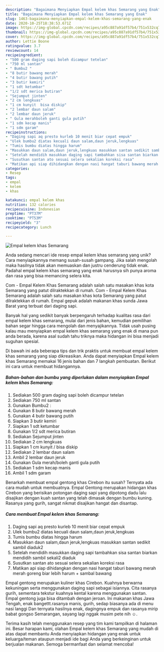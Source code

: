 ```yaml
---
description: "Bagaimana Menyiapkan Empal kelem khas Semarang yang Enak"
title: "Bagaimana Menyiapkan Empal kelem khas Semarang yang Enak"
slug: 1463-bagaimana-menyiapkan-empal-kelem-khas-semarang-yang-enak
date: 2020-10-25T18:38:53.671Z
image: https://img-global.cpcdn.com/recipes/a95c887a91df57b4/751x532cq70/empal-kelem-khas-semarang-foto-resep-utama.jpg
thumbnail: https://img-global.cpcdn.com/recipes/a95c887a91df57b4/751x532cq70/empal-kelem-khas-semarang-foto-resep-utama.jpg
cover: https://img-global.cpcdn.com/recipes/a95c887a91df57b4/751x532cq70/empal-kelem-khas-semarang-foto-resep-utama.jpg
author: Lettie Boone
ratingvalue: 3.7
reviewcount: 14
recipeingredient:
- "500 gram daging sapi boleh dicampur tetelan"
- "750 ml santan"
- " Bumbu2 "
- "8 butir bawang merah"
- "4 butir bawang putih"
- "3 butir kemiri"
- "1 sdt ketumbar"
- "1/2 sdt merica butiran"
- "Sejumput jinten"
- "2 cm lengkuas"
- "1 cm kunyit  bisa diskip"
- "2 lembar daun salam"
- "2 lembar daun jeruk"
- " Gula merahboleh ganti gula putih"
- "1 sdm kecap manis"
- "1 sdm garam"
recipeinstructions:
- "Daging sapi aq presto kurleb 10 menit biar cepat empuk"
- "Ulek bumbu2 diatas kecuali daun salam,daun jeruk,lengkuas"
- "Tumis bumbu diatas hingga harum"
- "Masukkan daun salam,daun jeruk,lengkuas masukkan santan sedikit sambil diaduk2"
- "Setelah mendidih masukkan daging sapi tambahkan sisa santan biarkan mendidih sambil sekali2 diaduk"
- "Susutkan santan ato sesuai selera sekalian koreksi rasa"
- "Matikan api siap dihidangkan dengan nasi hangat taburi bawang merah merah goreng biar lebih harum + sambal bawang"
categories:
- Resep
tags:
- empal
- kelem
- khas

katakunci: empal kelem khas 
nutrition: 132 calories
recipecuisine: Indonesian
preptime: "PT37M"
cooktime: "PT53M"
recipeyield: "3"
recipecategory: Lunch

---
```



![Empal kelem khas Semarang](https://img-global.cpcdn.com/recipes/a95c887a91df57b4/751x532cq70/empal-kelem-khas-semarang-foto-resep-utama.jpg)

Anda sedang mencari ide resep empal kelem khas semarang yang unik? Cara menyiapkannya memang susah-susah gampang. Jika salah mengolah maka hasilnya tidak akan memuaskan dan justru cenderung tidak enak. Padahal empal kelem khas semarang yang enak harusnya sih punya aroma dan rasa yang bisa memancing selera kita.

Com - Empal Kelem Khas Semarang adalah salah satu masakan khas kota Semarang yang patut dilraktekkan di rumah. Com - Empal Kelem Khas Semarang adalah salah satu masakan khas kota Semarang yang patut dilraktekkan di rumah. Empal gepuk adalah makanan khas sunda Jawa Barat yang terbuat dari daging sapi.

Banyak hal yang sedikit banyak berpengaruh terhadap kualitas rasa dari empal kelem khas semarang, mulai dari jenis bahan, kemudian pemilihan bahan segar hingga cara mengolah dan menyajikannya. Tidak usah pusing kalau mau menyiapkan empal kelem khas semarang yang enak di mana pun anda berada, karena asal sudah tahu triknya maka hidangan ini bisa menjadi suguhan spesial.


Di bawah ini ada beberapa tips dan trik praktis untuk membuat empal kelem khas semarang yang siap dikreasikan. Anda dapat menyiapkan Empal kelem khas Semarang memakai 16 jenis bahan dan 7 langkah pembuatan. Berikut ini cara untuk membuat hidangannya.

<!--inarticleads1-->

##### Bahan-bahan dan bumbu yang diperlukan dalam menyiapkan Empal kelem khas Semarang:

1. Sediakan 500 gram daging sapi boleh dicampur tetelan
1. Sediakan 750 ml santan
1. Gunakan  Bumbu2 :
1. Gunakan 8 butir bawang merah
1. Gunakan 4 butir bawang putih
1. Siapkan 3 butir kemiri
1. Siapkan 1 sdt ketumbar
1. Gunakan 1/2 sdt merica butiran
1. Sediakan Sejumput jinten
1. Sediakan 2 cm lengkuas
1. Siapkan 1 cm kunyit / bisa diskip
1. Sediakan 2 lembar daun salam
1. Ambil 2 lembar daun jeruk
1. Gunakan  Gula merah/boleh ganti gula putih
1. Sediakan 1 sdm kecap manis
1. Ambil 1 sdm garam


Benarkah membuat empal gentong khas Cirebon itu susah? Ternyata ada cara mudah untuk membuatnya. Empal Gentong merupakan hidangan khas Cirebon yang berisikan potongan daging sapi yang dipotong dadu lalu disajikan dengan kuah santan yang telah dimasak dengan bumbu kuning. Rasanya yang gurih, sangat nikmat disajikan hangat dan disantap. 

<!--inarticleads2-->

##### Cara membuat Empal kelem khas Semarang:

1. Daging sapi aq presto kurleb 10 menit biar cepat empuk
1. Ulek bumbu2 diatas kecuali daun salam,daun jeruk,lengkuas
1. Tumis bumbu diatas hingga harum
1. Masukkan daun salam,daun jeruk,lengkuas masukkan santan sedikit sambil diaduk2
1. Setelah mendidih masukkan daging sapi tambahkan sisa santan biarkan mendidih sambil sekali2 diaduk
1. Susutkan santan ato sesuai selera sekalian koreksi rasa
1. Matikan api siap dihidangkan dengan nasi hangat taburi bawang merah merah goreng biar lebih harum + sambal bawang


Empal gentong merupakan kuliner khas Cirebon. Kuahnya berwarna kekuningan serta menggunakan daging sapi sebagai isiannya. Cita rasanya gurih, sementara tekstur kuahnya kental karena menggunakan santan. Empal gentong juga bisa ditambah dengan jeroan. Ini makanan khas Jawa Tengah, enak bangettt.rasanya manis, gurih, sedap biasanya ada di menu nasi langgi Dan ternyata hasilnya enak, dagingnya empuk dan rasanya mirip babat gongso Semarangan, sayang lagi nggak musim pete nih ☺. 

Terima kasih telah menggunakan resep yang tim kami tampilkan di halaman ini. Besar harapan kami, olahan Empal kelem khas Semarang yang mudah di atas dapat membantu Anda menyiapkan hidangan yang enak untuk keluarga/teman ataupun menjadi ide bagi Anda yang berkeinginan untuk berjualan makanan. Semoga bermanfaat dan selamat mencoba!
